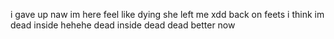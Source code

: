 i gave up
naw im here 
feel like dying 
she left me xdd
back on feets
i think im dead inside hehehe
dead inside
dead
dead 
better now
